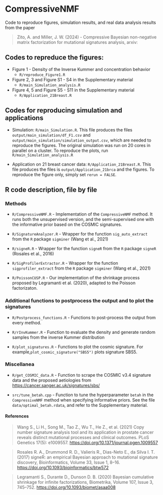 # CompressiveNMF

Code to reproduce figures, simulation results, and real data analysis results from the paper 

> Zito, A. and Miller, J. W. (2024) - Compressive Bayesian non-negative matrix factorization for
mutational signatures analysis, arxiv:

## Codes to repreduce the figures:

* Figure 1 - Density of the Inverse Kummer and concentration behavior
  - `R/reproduce_Figure1.R`
* Figure 2, 3 and Figure S1 - S4 in the Supplementary material
  - `R/main_Simulation_analysis.R`
* Figure 4, 5 and Figure S5 - S11 in the Supplementary material
  - `R/Application_21Breast.R`

## Codes for reproducing simulation and applications

* Simulation: `R/main_Simulation.R`. This file produces the files `output/main_simulation/df_F1.csv` and `output/main_simulation/simulation_output.csv`, which are needed to reproduce the figures. The original simulation was run on 20 cores in parallel on a cluster. To reproduce the plots, run  `R/main_Simulation_analysis.R`

* Application on 21 breast cancer data: `R/Application_21Breast.R`. This file produces the files is `output/Application_21brca` and the figures. To reproduce the figure only, simply set `rerun = FALSE`.

## R code description, file by file

### Methods

- `R/CompressiveNMF.R` - Implementation of the `CompressiveNMF` method. It runs both the unsupervised version, and the semi-supervised one with the informative prior based on the COSMIC signatures. 

- `R/SignatureAnalyzer.R` - Wrapper for the function `sig_auto_extract` from the `R` package `sigminer` (Wang et al., 2021) 

- `R/signeR.R` - Wrapper for the function `signeR` from the `R` package `signeR` (Rosales et al., 2016) 

- `R/SigProfilerExtractor.R` - Wrapper for the function `sigprofiler_extract` from the `R` package `sigminer` (Wang et al., 2021) 

- `R/PoissonCUSP.R` - Our implementation of the shrinkage process proposed by Legramanti et al. (2020), adapted to the Poisson factorizaton. 


### Additional functions to postprocess the output and to plot the signatures

- `R/Postprocess_functions.R` - Functions to post-process the output from every method. 

- `R/rInvKummer.R` - Function to evaluate the density and generate random samples from the inverse Kummer distribution

- `R/plot_signatures.R` - Functions to plot the cosmic signature. For example,`plot_cosmic_signature("SBS5")` plots signature SBS5.  



### Miscellanea

- `R/get_COSMIC_data.R` - Function to scrape the COSMIC v3.4 signature data and the proposed aetiologies from https://cancer.sanger.ac.uk/signatures/sbs/ 

- `src/tune_betah.cpp`  - Function to tune the hyperparameter `betah` in the `CompressiveNMF` method when specifying informative priors. See the file `data/optimal_betah.rdata`, and refer to the Supplementary material.


#### References
> Wang S., Li H., Song M., Tao Z., Wu T., He Z., et al. (2021) Copy number signature analysis tool and its application in prostate cancer reveals distinct mutational processes and clinical outcomes. PLoS Genetics 17(5): e1009557.
https://doi.org/10.1371/journal.pgen.1009557

> Rosales R. A., Drummond R. D., Valieris R., Dias-Neto E., da Silva I. T. (2017) signeR: an empirical Bayesian approach to mutational signature discovery, Bioinformatics, Volume 33, Issue 1, 8–16. https://doi.org/10.1093/bioinformatics/btw572

> Legramanti S., Durante D., Dunson D. B. (2020) Bayesian cumulative shrinkage for infinite factorizations, Biometrika, Volume 107, Issue 3, 745–752. https://doi.org/10.1093/biomet/asaa008

